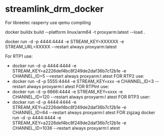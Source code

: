 # streamlink_drm_docker
For libreelec rasperry use qemu compiling

 docker buildx build --platform linux/arm64 -t proxyarm:latest --load .


 docker run -d  -p 4444:4444 -e STREAM_KEY=XXXXXX -e STREAM_URL=XXXXX --restart always  proxyarm:latest


For RTP1 use:

* docker run -d -p 4444:4444 -e STREAM_KEY=a2226def4bc8f249de2daf36b7c12b1e -e CHANNEL_ID=5 --restart always proxyarm:l
atest
FOR RTP2 use:
* docker run -d -p 5555:4444 -e STREAM_KEY=xxx -e CHANNEL_ID=3 --restart always proxyarm:l
atest
FOR RTPInt use:
* docker run -d -p 6666:4444 -e STREAM_KEY=xxxx -e CHANNEL_ID=120 --restart always proxyarm:l
atest
FOR RTP3 user:
* docker run -d -p 4444:4444 -e STREAM_KEY=a2226def4bc8f249de2daf36b7c12b1e -e CHANNEL_ID=64 --restart always proxyarm:l
atest
FOR zigzag
docker run -d -p 4444:4444 -e STREAM_KEY=a2226def4bc8f249de2daf36b7c12b1e -e CHANNEL_ID=1036 --restart always proxyarm:l
atest
